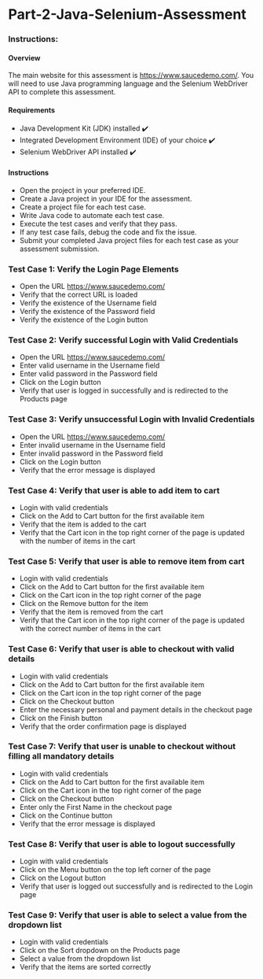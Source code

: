 # Part-2-Java-Selenium-Assessment

### Instructions:
#### Overview
The main website for this assessment is https://www.saucedemo.com/. You will need to use Java programming language and the Selenium WebDriver API to complete this assessment.

#### Requirements
* Java Development Kit (JDK) installed :heavy_check_mark:
* Integrated Development Environment (IDE) of your choice :heavy_check_mark:
* Selenium WebDriver API installed :heavy_check_mark:

#### Instructions
* Open the project in your preferred IDE.
* Create a Java project in your IDE for the assessment.
* Create a project file for each test case.
* Write Java code to automate each test case.
* Execute the test cases and verify that they pass.
* If any test case fails, debug the code and fix the issue.
* Submit your completed Java project files for each test case as your assessment submission.


### Test Case 1: Verify the Login Page Elements

- Open the URL https://www.saucedemo.com/
- Verify that the correct URL is loaded
- Verify the existence of the Username field
- Verify the existence of the Password field
- Verify the existence of the Login button

### Test Case 2: Verify successful Login with Valid Credentials

- Open the URL https://www.saucedemo.com/
- Enter valid username in the Username field
- Enter valid password in the Password field
- Click on the Login button
- Verify that user is logged in successfully and is redirected to the Products page

### Test Case 3: Verify unsuccessful Login with Invalid Credentials

- Open the URL https://www.saucedemo.com/
- Enter invalid username in the Username field
- Enter invalid password in the Password field
- Click on the Login button
- Verify that the error message is displayed

### Test Case 4: Verify that user is able to add item to cart

- Login with valid credentials
- Click on the Add to Cart button for the first available item
- Verify that the item is added to the cart
- Verify that the Cart icon in the top right corner of the page is updated with the number of items in the cart

### Test Case 5: Verify that user is able to remove item from cart

- Login with valid credentials
- Click on the Add to Cart button for the first available item
- Click on the Cart icon in the top right corner of the page
- Click on the Remove button for the item
- Verify that the item is removed from the cart
- Verify that the Cart icon in the top right corner of the page is updated with the correct number of items in the cart

### Test Case 6: Verify that user is able to checkout with valid details

- Login with valid credentials
- Click on the Add to Cart button for the first available item
- Click on the Cart icon in the top right corner of the page
- Click on the Checkout button
- Enter the necessary personal and payment details in the checkout page
- Click on the Finish button
- Verify that the order confirmation page is displayed

### Test Case 7: Verify that user is unable to checkout without filling all mandatory details

- Login with valid credentials
- Click on the Add to Cart button for the first available item
- Click on the Cart icon in the top right corner of the page
- Click on the Checkout button
- Enter only the First Name in the checkout page
- Click on the Continue button
- Verify that the error message is displayed

### Test Case 8: Verify that user is able to logout successfully

- Login with valid credentials
- Click on the Menu button on the top left corner of the page
- Click on the Logout button
- Verify that user is logged out successfully and is redirected to the Login page

### Test Case 9: Verify that user is able to select a value from the dropdown list

- Login with valid credentials
- Click on the Sort dropdown on the Products page
- Select a value from the dropdown list
- Verify that the items are sorted correctly
